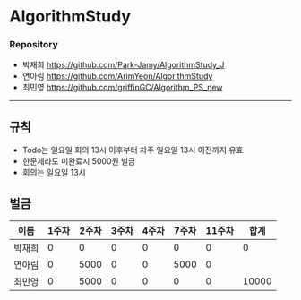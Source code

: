 # AlgorithmStudy

### Repository
* 박재희
https://github.com/Park-Jamy/AlgorithmStudy_J
* 연아림
https://github.com/ArimYeon/AlgorithmStudy
* 최민영
https://github.com/griffinGC/Algorithm_PS_new
-----------------------------------------------
## 규칙
- Todo는 일요일 회의 13시 이후부터 차주 일요일 13시 이전까지 유효
- 한문제라도 미완료시 5000원 벌금
- 회의는 일요일 13시

## 벌금
|이름|1주차|2주차|3주차|4주차|7주차|11주차|합계|
|------|---|---|---|---|---|---|---|
|박재희|0|0|0|0|0|0|0|
|연아림|0|5000|0|0|5000|0||10000|
|최민영|0|5000|0|0|0|0|10000|
